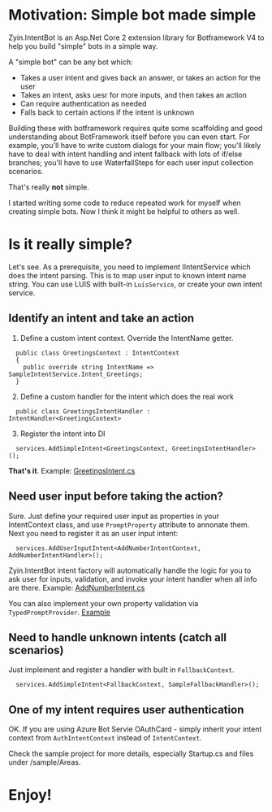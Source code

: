 # Motivation: Simple bot made simple
Zyin.IntentBot is an Asp.Net Core 2 extension library for Botframework V4 to help you build "simple" bots in a simple way.

A "simple bot" can be any bot which:
- Takes a user intent and gives back an answer, or takes an action for the user
- Takes an intent, asks uesr for more inputs, and then takes an action
- Can require authentication as needed
- Falls back to certain actions if the intent is unknown

Building these with botframework requires quite some scaffolding and good understanding about BotFramework itself before you can even start. For example, you'll have to write custom dialogs for your main flow; you'll likely have to deal with intent handling and intent fallback with lots of if/else branches; you'll have to use WaterfallSteps for each user input collection scenarios.

That's really **not** simple.

I started writing some code to reduce repeated work for myself when creating simple bots. Now I think it might be helpful to others as well.

# Is it really simple?
Let's see. As a prerequisite, you need to implement IIntentService which does the intent parsing. This is to map user input to known intent name string. You can use LUIS with built-in ```LuisService```, or create your own intent service.
## Identify an intent and take an action
1. Define a custom intent context. Override the IntentName getter.
```
  public class GreetingsContext : IntentContext
  {
    public override string IntentName => SampleIntentService.Intent_Greetings;
  }
```
2. Define a custom handler for the intent which does the real work
```
  public class GreetingsIntentHandler : IntentHandler<GreetingsContext>
```
3. Register the intent into DI
```
  services.AddSimpleIntent<GreetingsContext, GreetingsIntentHandler>();
```
**That's it**.
Example: [GreetingsIntent.cs](https://github.com/sidecus/Zyin.IntentBot/blob/master/sample/Areas/GreetingsIntent.cs)

## Need user input before taking the action?
Sure. Just define your required user input as properties in your IntentContext class, and use ```PromptProperty``` attribute to annonate them. Next you need to register it as an user input intent:
```
  services.AddUserInputIntent<AddNumberIntentContext, AddNumberIntentHandler>();
```
Zyin.IntentBot intent factory will automatically handle the logic for you to ask user for inputs, validation, and invoke your intent handler when all info are there.
Example: [AddNumberIntent.cs](https://github.com/sidecus/Zyin.IntentBot/blob/master/sample/Areas/AddNumberIntent.cs)

You can also implement your own property validation via ```TypedPromptProvider```. [Example](https://github.com/sidecus/Zyin.IntentBot/blob/master/sample/Areas/SampleNumberPromptProvider.cs)

## Need to handle unknown intents (catch all scenarios)
Just implement and register a handler with built in ```FallbackContext```.
```
  services.AddSimpleIntent<FallbackContext, SampleFallbackHandler>();
```

## One of my intent requires user authentication
OK. If you are using Azure Bot Servie OAuthCard - simply inherit your intent context from ```AuthIntentContext``` instead of ```IntentContext```.

Check the sample project for more details, especially Startup.cs and files under /sample/Areas.

# Enjoy!

